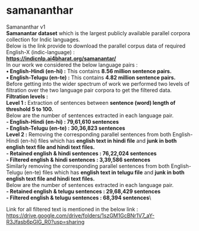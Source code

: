 # samananthar
Samananthar v1\
**Samanantar dataset** which is the largest publicly available parallel corpora collection for Indic languages.\
Below is the link provide to download the parallel corpus data of required English-X (indic-language) :\
         **https://indicnlp.ai4bharat.org/samanantar/**   \
In our work we considered the below language pairs :\
	**• English-Hindi (en-hi) :** This contains **8.56 million sentence pairs.**\
	**• English-Telugu (en-te) :** This contains **4.82 million sentence pairs.**\
Before getting into the wider spectrum of work we performed two levels of filtration over the two language pair corpora to get the filtered data.\
**Filtration levels :**\
	**Level 1 :** Extraction of sentences between **sentence (word) length of threshold 5 to 100.** \
	Below are the number of sentences extracted in each language pair.\
	      **- English-Hindi (en-hi) : 79,61,610 sentences\
		    - English-Telugu (en-te) : 30,36,823 sentences**\
	**Level 2 :** Removing the corresponding parallel sentences from both English-Hindi (en-hi) files which has **english text in hindi file** and **junk in both english text file and hindi text files.**\
		  **- Retained english & hindi sentences : 76,22,024 sentences\
		    - Filtered english & hindi sentences : 3,39,586 sentences**\
  Similarly removing the corresponding parallel sentences from both English-Telugu (en-te) files which has **english text in telugu file** and **junk in both english text file and hindi text files.** \
  Below are the number of sentences extracted in each language pair.\
		  **- Retained english & telugu sentences : 29,68,429 sentences\
		    - Filtered english & telugu sentences : 68,394 sentences**\
		    
Link for all filtered text is mentioned in the below link :\
		    https://drive.google.com/drive/folders/1szGM1GcBNr1V7_aY-R3Jfasb6pGlG_R0?usp=sharing 
